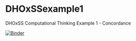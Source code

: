 # DHOxSSexample1
DHOxSS Computational Thinking Example 1 - Concordance

[![Binder](https://mybinder.org/badge_logo.svg)](https://mybinder.org/v2/gh/davidderoure/DHOxSSexample1/HEAD?labpath=DHOxSSexample1.ipynb)
